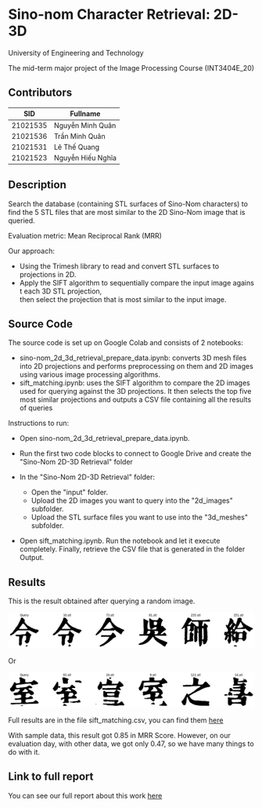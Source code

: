 
# Sino-nom Character Retrieval: 2D-3D

University of Engineering and Technology

The mid-term major project of the Image Processing Course (INT3404E_20)



## Contributors

| SID | Fullname |
|-------|-------|
| 21021535 | Nguyễn Minh Quân |
| 21021536 | Trần Minh Quân |
| 21021531 | Lê Thế Quang |
| 21021523 | Nguyễn Hiếu Nghĩa |
    



## Description

Search the database (containing STL surfaces of Sino-Nom characters) to find the 5 STL files that are most similar to the 2D Sino-Nom image that is queried.

Evaluation metric: Mean Reciprocal Rank (MRR)

Our approach:

* Using the Trimesh library to read and convert STL surfaces to projections in 2D.
* Apply the SIFT algorithm to sequentially compare the input image against each 3D STL projection, then select the projection that is most similar to the input image.
## Source Code
The source code is set up on Google Colab and consists of 2 notebooks:

* sino-nom_2d_3d_retrieval_prepare_data.ipynb: converts 3D mesh files into 2D projections and performs preprocessing on them and 2D images using various image processing algorithms.
* sift_matching.ipynb: uses the SIFT algorithm to compare the 2D images used for querying against the 3D projections. It then selects the top five most similar projections and outputs a CSV file containing all the results of queries

Instructions to run:

* Open sino-nom_2d_3d_retrieval_prepare_data.ipynb. 

* Run the first two code blocks to connect to Google Drive and create the "Sino-Nom 2D-3D Retrieval" folder

* In the "Sino-Nom 2D-3D Retrieval" folder:
    
    * Open the "input" folder.
    * Upload the 2D images you want to query into the "2d_images" subfolder.
    * Upload the STL surface files you want to use into the "3d_meshes" subfolder.

* Open sift_matching.ipynb. Run the notebook and let it execute completely. Finally, retrieve the CSV file that is generated in the folder Output.
## Results

This is the result obtained after querying a random image.

![Result](results/result1.png)

Or

![Result](results/result2.png)

Full results are in the file sift_matching.csv, you can find them [here](results/sift_result.csv)

With sample data, this result got 0.85 in MRR Score. However, on our evaluation day, with other data, we got only 0.47, so we have many things to do with it.

## Link to full report
You can see our full report about this work [here]()

